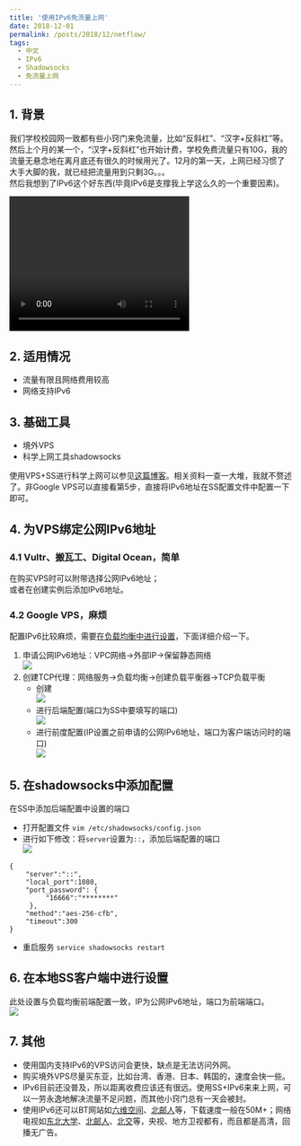 ```yaml
---
title: '使用IPv6免流量上网'
date: 2018-12-01
permalink: /posts/2018/12/netflow/
tags:
  - 中文
  - IPv6
  - Shadowsocks
  - 免流量上网
---
```


## 1. 背景

我们学校校园网一致都有些小窍门来免流量，比如“反斜杠”、“汉字+反斜杠”等。然后上个月的某一个，“汉字+反斜杠”也开始计费，学校免费流量只有10G，我的流量无悬念地在离月底还有很久的时候用光了。12月的第一天，上网已经习惯了大手大脚的我，就已经把流量用到只剩3G。。。  
然后我想到了IPv6这个好东西(毕竟IPv6是支撑我上学这么久的一个重要因素)。

<video src="https://lijian.ac.cn/files/ipv6_vps.mp4" width="320" height="240" controls="controls">
Your browser does not support the video tag.
</video>

## 2. 适用情况

* 流量有限且网络费用较高
* 网络支持IPv6

## 3. 基础工具

* 境外VPS
* 科学上网工具shadowsocks  

使用VPS+SS进行科学上网可以参见[这篇博客](https://lijian.ac.cn/posts/2018/06/vps-ss/)。相关资料一查一大堆，我就不赘述了。非Google VPS可以直接看第5步，直接将IPv6地址在SS配置文件中配置一下即可。

## 4. 为VPS绑定公网IPv6地址
### 4.1 Vultr、搬瓦工、Digital Ocean，简单   
  在购买VPS时可以附带选择公网IPv6地址；  
  或者在创建实例后添加IPv6地址。
### 4.2 Google VPS，麻烦  
  配置IPv6比较麻烦，需要[在负载均衡中进行设置](https://cloud.google.com/compute/docs/load-balancing/ipv6)，下面详细介绍一下。  
1. 申请公网IPv6地址：VPC网络->外部IP->保留静态网络  
   ![](https://lijian.ac.cn/files/ipv6-public.png)
2. 创建TCP代理：网络服务->负载均衡->创建负载平衡器->TCP负载平衡  
   * 创建  
   ![](https://lijian.ac.cn/files/create_balancing.png)
   * 进行后端配置(端口为SS中要填写的端口)  
   ![](https://lijian.ac.cn/files/backend.png)
   * 进行前度配置(IP设置之前申请的公网IPv6地址，端口为客户端访问时的端口)  
   ![](https://lijian.ac.cn/files/frontend.png)

## 5. 在shadowsocks中添加配置
在SS中添加后端配置中设置的端口
* 打开配置文件
```vim /etc/shadowsocks/config.json```
* 进行如下修改：将`server`设置为`::`，添加后端配置的端口  
![](https://lijian.ac.cn/files/ss_config.png)
```
{
    "server":"::",
    "local_port":1080,
    "port_password": {
         "16666":"********"
     },
    "method":"aes-256-cfb",
    "timeout":300
}
```
* 重启服务
```service shadowsocks restart```

## 6. 在本地SS客户端中进行设置
此处设置与负载均衡前端配置一致，IP为公网IPv6地址，端口为前端端口。  
![](https://lijian.ac.cn/files/ss_client_config.png)

## 7. 其他
* 使用国内支持IPv6的VPS访问会更快，缺点是无法访问外网。
* 购买境外VPS尽量买东亚，比如台湾、香港、日本、韩国的，速度会快一些。
* IPv6目前还没普及，所以距离收费应该还有很远。使用SS+IPv6来来上网，可以一劳永逸地解决流量不足问题，而其他小窍门总有一天会被封。
* 使用IPv6还可以BT网站如[六维空间](http://bt.neu.edu.cn/)、[北邮人](https://bt.byr.cn/)等，下载速度一般在50M+；网络电视如[东北大学](http://hdtv.neu6.edu.cn/)、[北邮人](http://tv.byr.cn/)、[北交](http://ipv6.bjtu.edu.cn/)等，央视、地方卫视都有，而且都是高清，回播无广告。